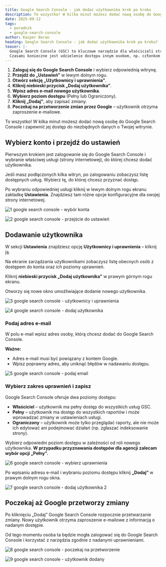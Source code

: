 ```yaml
---
title: Google Search Console - jak dodać użytkownika krok po kroku
description: To wszystko! W kilka minut możesz dodać nową osobę do Google Search Console i zapewnić jej dostęp do niezbędnych danych o Twojej witrynie.
date: 2025-09-12
tags:
  - poradnik
  - google-search-console
author: Kacper Baran
heading: Google Search Console - jak dodać użytkownika krok po kroku?
teaser: |-
  Google Search Console (GSC) to kluczowe narzędzie dla właścicieli stron internetowych, pomagające monitorować widoczność witryny w wyszukiwarce Google.
  Czasami konieczne jest udzielenie dostępu innym osobom, np. członkom zespołu SEO, administratorom strony lub agencjom marketingowym.
---
```

1. **Zaloguj się do Google Search Console** i wybierz odpowiednią witrynę.
2. **Przejdź do „Ustawień”** w lewym dolnym rogu.
3. **Otwórz sekcję „Użytkownicy i uprawnienia”**.
4. **Kliknij niebieski przycisk „Dodaj użytkownika”**.
5. **Wpisz adres e-mail nowego użytkownika**.
6. **Wybierz poziom dostępu** (Pełny lub Ograniczony).
7. **Kliknij „Dodaj”**, aby zapisać zmiany.
8. **Poczekaj na przetworzenie zmian przez Google** – użytkownik otrzyma zaproszenie e-mailowe.

To wszystko! W kilka minut możesz dodać nową osobę do Google Search Console i zapewnić jej dostęp do niezbędnych danych o Twojej witrynie.

## Wybierz konto i przejdź do ustawień

Pierwszym krokiem jest zalogowanie się do Google Search Console i wybranie właściwej usługi (strony internetowej), do której chcesz dodać użytkownika.

Jeśli masz podłączonych kilka witryn, po zalogowaniu zobaczysz listę dostępnych usług. Wybierz tę, do której chcesz przyznać dostęp.

Po wybraniu odpowiedniej usługi kliknij w lewym dolnym rogu ekranu zakładkę **Ustawienia**. Znajdziesz tam różne opcje konfiguracyjne dla swojej strony internetowej.

![1 google search console - wybór konta](img/blog/gsc-dodawanie-uzytkownika/1-google-search-console-wybor-konta.avif)

![2 google search console - przejście do ustawień](img/blog/gsc-dodawanie-uzytkownika/2-google-search-console-przejscie-do-ustawien.avif)

## Dodawanie użytkownika

W sekcji **Ustawienia** znajdziesz opcję **Użytkownicy i uprawnienia** – kliknij ją.

Na ekranie zarządzania użytkownikami zobaczysz listę obecnych osób z dostępem do konta oraz ich poziomy uprawnień.

Kliknij **niebieski przycisk „Dodaj użytkownika”** w prawym górnym rogu ekranu.

Otworzy się nowe okno umożliwiające dodanie nowego użytkownika.

![3 google search console - użytkownicy i uprawnienia](img/blog/gsc-dodawanie-uzytkownika/3-google-search-console-uzytkownicy-i-uprawnienia.avif)

![4 google search console - dodaj użytkownika](img/blog/gsc-dodawanie-uzytkownika/4-google-search-console-dodaj-uzytkownika.avif)

### Podaj adres e-mail

W polu e-mail wpisz adres osoby, którą chcesz dodać do Google Search Console.

**Ważne:**

- Adres e-mail musi być powiązany z kontem Google.
- Wpisz poprawny adres, aby uniknąć błędów w nadawaniu dostępu.

![5 google search console - podaj email](img/blog/gsc-dodawanie-uzytkownika/5-google-search-console-podaj-email.avif)


### Wybierz zakres uprawnień i zapisz

Google Search Console oferuje dwa poziomy dostępu:

- **Właściciel** – użytkownik ma pełny dostęp do wszystkich usług GSC.
- **Pełny** – użytkownik ma dostęp do wszystkich raportów i może wprowadzać zmiany w ustawieniach usługi.
- **Ograniczony** – użytkownik może tylko przeglądać raporty, ale nie może ich edytować ani podejmować działań (np. zgłaszać indeksowanie strony).

Wybierz odpowiedni poziom dostępu w zależności od roli nowego użytkownika. **W przypadku przyznawania dostępów dla agencji zalecam wybór opcji „Pełny”.**

![6 google search console - wybierz uprawnienia](img/blog/gsc-dodawanie-uzytkownika/6-google-search-console-wybierz-uprawnienia.avif)

Po wpisaniu adresu e-mail i wybraniu poziomu dostępu kliknij **„Dodaj”** w prawym dolnym rogu okna.

![7 google search console - dodaj użytkownika 2](img/blog/gsc-dodawanie-uzytkownika/7-google-search-console-dodaj-uzytkownika-2.avif)

## Poczekaj aż Google przetworzy zmiany

Po kliknięciu „Dodaj” Google Search Console rozpocznie przetwarzanie zmiany. Nowy użytkownik otrzyma zaproszenie e-mailowe z informacją o nadanym dostępie.

Od tego momentu osoba ta będzie mogła zalogować się do Google Search Console i korzystać z narzędzia zgodnie z nadanymi uprawnieniami.

![8 google search console - poczekaj na przetworzenie](img/blog/gsc-dodawanie-uzytkownika/8-google-search-console-poczekaj-na-przetworzenie.avif)

![9 google search console - użytkownik dodany](img/blog/gsc-dodawanie-uzytkownika/9-google-search-console-uzytkownik-dodany.avif)
